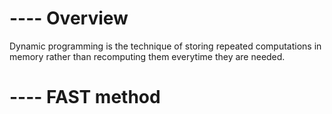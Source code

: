 # ---- Overview

Dynamic programming is the technique of storing repeated computations in
memory rather than recomputing them everytime they are needed.



# ---- FAST method



